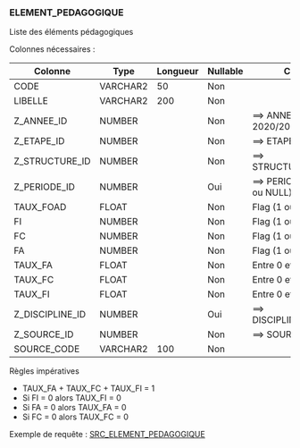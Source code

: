 ### ELEMENT_PEDAGOGIQUE

Liste des éléments pédagogiques

Colonnes nécessaires :

|Colonne        |Type    |Longueur|Nullable|Commentaire               |
|---------------|--------|--------|--------|--------------------------|
|CODE           |VARCHAR2|50      |Non     |                          |
|LIBELLE        |VARCHAR2|200     |Non     |                          |
|Z_ANNEE_ID     |NUMBER  |        |Non     |==> ANNEE.ID (2020 pour 2020/2021) |
|Z_ETAPE_ID     |NUMBER  |        |Non     |==> ETAPE.SOURCE_CODE     |
|Z_STRUCTURE_ID |NUMBER  |        |Non     |==> STRUCTURE.SOURCE_CODE |
|Z_PERIODE_ID   |NUMBER  |        |Oui     |==> PERIODE.CODE (S1,S2 ou NULL) |
|TAUX_FOAD      |FLOAT   |        |Non     | Flag (1 ou 0)            |
|FI             |NUMBER  |        |Non     | Flag (1 ou 0)            |
|FC             |NUMBER  |        |Non     | Flag (1 ou 0)            |
|FA             |NUMBER  |        |Non     | Flag (1 ou 0)            |
|TAUX_FA        |FLOAT   |        |Non     | Entre 0 et 1 inclus      |
|TAUX_FC        |FLOAT   |        |Non     | Entre 0 et 1 inclus      |
|TAUX_FI        |FLOAT   |        |Non     | Entre 0 et 1 inclus      |
|Z_DISCIPLINE_ID|NUMBER  |        |Oui     |==> DISCIPLINE.SOURCE_CODE|
|Z_SOURCE_ID    |NUMBER  |        |Non     |==> SOURCE.CODE           |
|SOURCE_CODE    |VARCHAR2|100     |Non     |                          |

Règles impératives
 * TAUX_FA + TAUX_FC + TAUX_FI = 1
 * Si FI = 0 alors TAUX_FI = 0
 * Si FA = 0 alors TAUX_FA = 0
 * Si FC = 0 alors TAUX_FC = 0


Exemple de requête :
[SRC_ELEMENT_PEDAGOGIQUE](../Apogée/SRC_ELEMENT_PEDAGOGIQUE.sql)